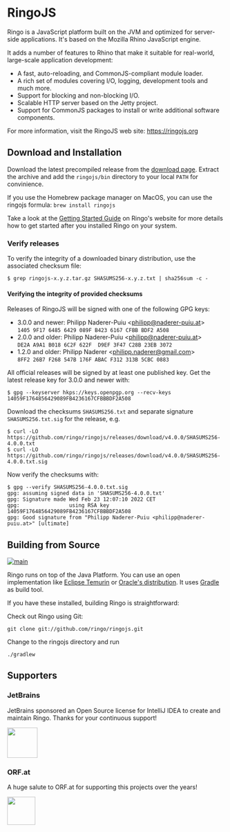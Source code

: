# RingoJS

Ringo is a JavaScript platform built on the JVM and optimized for server-side applications.
It's based on the Mozilla Rhino JavaScript engine.

It adds a number of features to Rhino that make it suitable for real-world,
large-scale application development:

  * A fast, auto-reloading, and CommonJS-compliant module loader.
  * A rich set of modules covering I/O, logging, development tools
    and much more.
  * Support for blocking and non-blocking I/O.
  * Scalable HTTP server based on the Jetty project.
  * Support for CommonJS packages to install or write additional software
    components.

For more information, visit the RingoJS web site: <https://ringojs.org>

## Download and Installation

Download the latest precompiled release from the [download page](https://ringojs.org/download/). Extract the archive and add the `ringojs/bin` directory to your local `PATH` for convinience.

If you use the Homebrew package manager on MacOS, you can use the ringojs formula: `brew install ringojs`

Take a look at the [Getting Started Guide](https://ringojs.org/get_started/) on Ringo's website for more details
how to get started after you installed Ringo on your system.

### Verify releases

To verify the integrity of a downloaded binary distribution, use the associated checksum file:

```
$ grep ringojs-x.y.z.tar.gz SHASUMS256-x.y.z.txt | sha256sum -c -
```

#### Verifying the integrity of provided checksums

Releases of RingoJS will be signed with one of the following GPG keys:

* 3.0.0 and newer: Philipp Naderer-Puiu &lt;philipp@naderer-puiu.at&gt; <br> `1405 9F17 6485 6429 089F B423 6167 CFBB BDF2 A508`
* 2.0.0 and older: Philipp Naderer-Puiu &lt;philipp@naderer-puiu.at&gt; <br> `DE2A A9A1 B018 6C2F 622F  D9EF 3F47 C28B 23EB 3072`
* 1.2.0 and older: Philipp Naderer &lt;philipp.naderer@gmail.com&gt; <br> `8FF2 26B7 F268 547B 176F ABAC F312 313B 5CBC 0883`

All official releases will be signed by at least one published key.
Get the latest release key for 3.0.0 and newer with: 

```
$ gpg --keyserver hkps://keys.openpgp.org --recv-keys 14059F1764856429089FB4236167CFBBBDF2A508
```

Download the checksums `SHASUMS256.txt` and separate signature `SHASUMS256.txt.sig` for the release, e.g.

```
$ curl -LO https://github.com/ringo/ringojs/releases/download/v4.0.0/SHASUMS256-4.0.0.txt
$ curl -LO https://github.com/ringo/ringojs/releases/download/v4.0.0/SHASUMS256-4.0.0.txt.sig
```

Now verify the checksums with:

```
$ gpg --verify SHASUMS256-4.0.0.txt.sig
gpg: assuming signed data in 'SHASUMS256-4.0.0.txt'
gpg: Signature made Wed Feb 23 12:07:10 2022 CET
gpg:                using RSA key 14059F1764856429089FB4236167CFBBBDF2A508
gpg: Good signature from "Philipp Naderer-Puiu <philipp@naderer-puiu.at>" [ultimate]
```

## Building from Source
[![main](https://github.com/ringo/ringojs/actions/workflows/test-publish-main.yaml/badge.svg?branch=main)](https://github.com/ringo/ringojs/actions/workflows/test-publish-main.yaml)

Ringo runs on top of the Java Platform. You can use an open implementation like [Eclipse Temurin][EclipseTemurin] or [Oracle's distribution][OracleJava].
It uses [Gradle] as build tool.

[EclipseTemurin]: https://adoptium.net/ 
[OracleJava]: https://www.oracle.com/technetwork/java/javase/downloads/index.html
[Gradle]: https://gradle.org/

If you have these installed, building Ringo is straightforward:

Check out Ringo using Git:

    git clone git://github.com/ringo/ringojs.git

Change to the ringojs directory and run

    ./gradlew

## Supporters

### JetBrains

JetBrains sponsored an Open Source license for IntelliJ IDEA to create and maintain Ringo. Thanks for your continuous support!

<img src="https://ringojs.org/static/intellij.svg" height="70" alt="">

### ORF.at

A huge salute to ORF.at for supporting this projects over the years!

<img src="https://orf.at/mojo/1_4_1/storyserver//news/news/images/target_news.svg" height="65" alt="">
